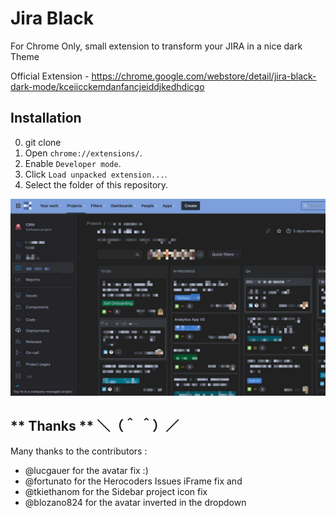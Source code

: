 Jira Black
===========================
For Chrome Only, small extension to transform your JIRA in a nice dark Theme

Official Extension - https://chrome.google.com/webstore/detail/jira-black-dark-mode/kceiicckemdanfancjeiddjkedhdicgo

Installation
------------
0. git clone
1. Open `chrome://extensions/`.
2. Enable `Developer mode`.
3. Click `Load unpacked extension...`.
4. Select the folder of this repository.


![Screenshot](/source/screenshot.jpg)

** Thanks ** ＼（＾ ＾）／
------------
Many thanks to the contributors :
- @lucgauer for the avatar fix :)
- @fortunato for the Herocoders Issues iFrame fix and
- @tkiethanom for the Sidebar project icon fix
- @blozano824 for the avatar inverted in the dropdown
